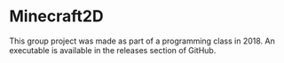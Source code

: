 # Minecraft2D

This group project was made as part of a programming class in 2018. 
An executable is available in the releases section of GitHub.
